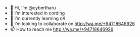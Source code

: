 - 👋 Hi, I’m @cybertharu
- 👀 I’m interested in cording
- 🌱 I’m currently learning o/l
- 💞️ I’m looking to collaborate on http://wa.me/+94718646926
- 📫 How to reach me http://wa.me/+94718646926

<!---
cybertharu/cybertharu is a ✨ special ✨ repository because its `README.md` (this file) appears on your GitHub profile.
You can click the Preview link to take a look at your changes.
--->
